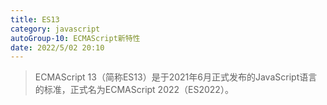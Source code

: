 ```yaml
---
title: ES13
category: javascript
autoGroup-10: ECMAScript新特性
date: 2022/5/02 20:10
---
```


> ECMAScript 13（简称ES13）是于2021年6月正式发布的JavaScript语言的标准，正式名为ECMAScript 2022（ES2022）。

